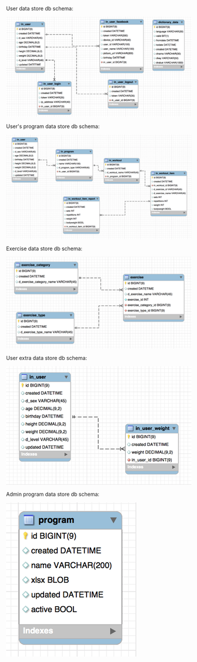 User data store db schema:

![pt schema](pt-schema-login-v2.png)

User's program data store db schema:

![pt schema](pt-schema-program-v2.png)

Exercise data store db schema:

![pt schema](pt-schema-exercise-v2.png)

User extra data store db schema:

![pt schema](pt-schema-user-data-v1.png)

Admin program data store db schema:

![pt schema](pt-schema-program-data-v1.png)
